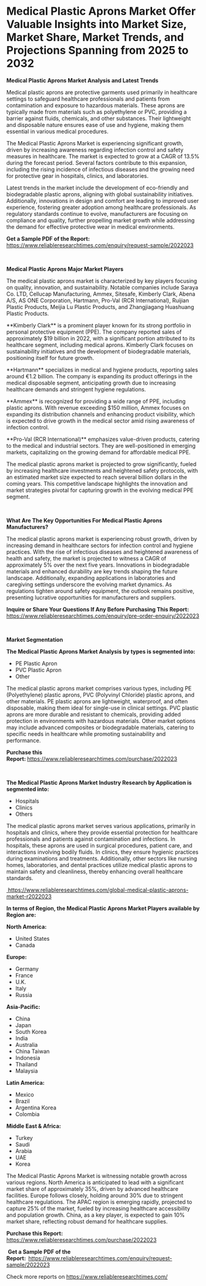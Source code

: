 <p><h1>Medical Plastic Aprons Market Offer Valuable Insights into Market Size, Market Share, Market Trends, and Projections Spanning from 2025 to 2032</h1></p><p><strong>Medical Plastic Aprons Market Analysis and Latest Trends</strong></p>
<p><p>Medical plastic aprons are protective garments used primarily in healthcare settings to safeguard healthcare professionals and patients from contamination and exposure to hazardous materials. These aprons are typically made from materials such as polyethylene or PVC, providing a barrier against fluids, chemicals, and other substances. Their lightweight and disposable nature ensures ease of use and hygiene, making them essential in various medical procedures.</p><p>The Medical Plastic Aprons Market is experiencing significant growth, driven by increasing awareness regarding infection control and safety measures in healthcare. The market is expected to grow at a CAGR of 13.5% during the forecast period. Several factors contribute to this expansion, including the rising incidence of infectious diseases and the growing need for protective gear in hospitals, clinics, and laboratories.</p><p>Latest trends in the market include the development of eco-friendly and biodegradable plastic aprons, aligning with global sustainability initiatives. Additionally, innovations in design and comfort are leading to improved user experience, fostering greater adoption among healthcare professionals. As regulatory standards continue to evolve, manufacturers are focusing on compliance and quality, further propelling market growth while addressing the demand for effective protective wear in medical environments.</p></p>
<p><strong>Get a Sample PDF of the Report:&nbsp;</strong> <a href="https://www.reliableresearchtimes.com/enquiry/request-sample/2022023?utm_campaign=2769&utm_medium=2&utm_source=Github&utm_content=ia&utm_term=04032025&utm_id=medical-plastic-aprons">https://www.reliableresearchtimes.com/enquiry/request-sample/2022023</a></p>
<p>&nbsp;</p>
<p><strong>Medical Plastic Aprons Major Market Players</strong></p>
<p><p>The medical plastic aprons market is characterized by key players focusing on quality, innovation, and sustainability. Notable companies include Saraya Co. LTD, Cellucap Manufacturing, Ammex, Sitesafe, Kimberly Clark, Abena A/S, AS ONE Corporation, Hartmann, Pro-Val (RCR International), Ruijian Plastic Products, Meijia Lu Plastic Products, and Zhangjiagang Huashuang Plastic Products.</p><p>**Kimberly Clark** is a prominent player known for its strong portfolio in personal protective equipment (PPE). The company reported sales of approximately $19 billion in 2022, with a significant portion attributed to its healthcare segment, including medical aprons. Kimberly Clark focuses on sustainability initiatives and the development of biodegradable materials, positioning itself for future growth.</p><p>**Hartmann** specializes in medical and hygiene products, reporting sales around €1.2 billion. The company is expanding its product offerings in the medical disposable segment, anticipating growth due to increasing healthcare demands and stringent hygiene regulations.</p><p>**Ammex** is recognized for providing a wide range of PPE, including plastic aprons. With revenue exceeding $150 million, Ammex focuses on expanding its distribution channels and enhancing product visibility, which is expected to drive growth in the medical sector amid rising awareness of infection control.</p><p>**Pro-Val (RCR International)** emphasizes value-driven products, catering to the medical and industrial sectors. They are well-positioned in emerging markets, capitalizing on the growing demand for affordable medical PPE.</p><p>The medical plastic aprons market is projected to grow significantly, fueled by increasing healthcare investments and heightened safety protocols, with an estimated market size expected to reach several billion dollars in the coming years. This competitive landscape highlights the innovation and market strategies pivotal for capturing growth in the evolving medical PPE segment.</p></p>
<p>&nbsp;</p>
<p><strong>What Are The Key Opportunities For Medical Plastic Aprons Manufacturers?</strong></p>
<p><p>The medical plastic aprons market is experiencing robust growth, driven by increasing demand in healthcare sectors for infection control and hygiene practices. With the rise of infectious diseases and heightened awareness of health and safety, the market is projected to witness a CAGR of approximately 5% over the next five years. Innovations in biodegradable materials and enhanced durability are key trends shaping the future landscape. Additionally, expanding applications in laboratories and caregiving settings underscore the evolving market dynamics. As regulations tighten around safety equipment, the outlook remains positive, presenting lucrative opportunities for manufacturers and suppliers.</p></p>
<p><strong>Inquire or Share Your Questions If Any Before Purchasing This Report:</strong> <a href="https://www.reliableresearchtimes.com/enquiry/pre-order-enquiry/2022023?utm_campaign=2769&utm_medium=2&utm_source=Github&utm_content=ia&utm_term=04032025&utm_id=medical-plastic-aprons">https://www.reliableresearchtimes.com/enquiry/pre-order-enquiry/2022023</a></p>
<p>&nbsp;</p>
<p><strong>Market Segmentation</strong></p>
<p><strong>The Medical Plastic Aprons Market Analysis by types is segmented into:</strong></p>
<p><ul><li>PE Plastic Apron</li><li>PVC Plastic Apron</li><li>Other</li></ul></p>
<p><p>The medical plastic aprons market comprises various types, including PE (Polyethylene) plastic aprons, PVC (Polyvinyl Chloride) plastic aprons, and other materials. PE plastic aprons are lightweight, waterproof, and often disposable, making them ideal for single-use in clinical settings. PVC plastic aprons are more durable and resistant to chemicals, providing added protection in environments with hazardous materials. Other market options may include advanced composites or biodegradable materials, catering to specific needs in healthcare while promoting sustainability and performance.</p></p>
<p><strong>Purchase this Report:&nbsp;</strong><a href="https://www.reliableresearchtimes.com/purchase/2022023?utm_campaign=2769&utm_medium=2&utm_source=Github&utm_content=ia&utm_term=04032025&utm_id=medical-plastic-aprons">https://www.reliableresearchtimes.com/purchase/2022023</a></p>
<p>&nbsp;</p>
<p><strong>The Medical Plastic Aprons Market Industry Research by Application is segmented into:</strong></p>
<p><ul><li>Hospitals</li><li>Clinics</li><li>Others</li></ul></p>
<p><p>The medical plastic aprons market serves various applications, primarily in hospitals and clinics, where they provide essential protection for healthcare professionals and patients against contamination and infections. In hospitals, these aprons are used in surgical procedures, patient care, and interactions involving bodily fluids. In clinics, they ensure hygienic practices during examinations and treatments. Additionally, other sectors like nursing homes, laboratories, and dental practices utilize medical plastic aprons to maintain safety and cleanliness, thereby enhancing overall healthcare standards.</p></p>
<p><a href="https://www.reliableresearchtimes.com/global-medical-plastic-aprons-market-r2022023?utm_campaign=2769&utm_medium=2&utm_source=Github&utm_content=ia&utm_term=04032025&utm_id=medical-plastic-aprons">&nbsp;https://www.reliableresearchtimes.com/global-medical-plastic-aprons-market-r2022023</a></p>
<p><strong>In terms of Region, the Medical Plastic Aprons Market Players available by Region are:</strong></p>
<p>
    <p> <strong> North America: </strong>
        <ul>
            <li>United States</li>
            <li>Canada</li>
        </ul>
        </p> 
    <p> <strong> Europe: </strong>
        <ul>
            <li>Germany</li>
            <li>France</li>
            <li>U.K.</li>
            <li>Italy</li>
            <li>Russia</li>
        </ul>
        </p> 
    <p> <strong> Asia-Pacific: </strong>
        <ul>
            <li>China</li>
            <li>Japan</li>
            <li>South Korea</li>
            <li>India</li>
            <li>Australia</li>
            <li>China Taiwan</li>
            <li>Indonesia</li>
            <li>Thailand</li>
            <li>Malaysia</li>
        </ul>
        </p> 
    <p> <strong> Latin America: </strong>
        <ul>
            <li>Mexico</li>
            <li>Brazil</li>
            <li>Argentina Korea</li>
            <li>Colombia</li>
        </ul>
        </p> 
    <p> <strong> Middle East & Africa: </strong>
        <ul>
            <li>Turkey</li>
            <li>Saudi</li>
            <li>Arabia</li>
            <li>UAE</li>
            <li>Korea</li>
        </ul>
    </p>
    </p>
<p><p>The Medical Plastic Aprons Market is witnessing notable growth across various regions. North America is anticipated to lead with a significant market share of approximately 35%, driven by advanced healthcare facilities. Europe follows closely, holding around 30% due to stringent healthcare regulations. The APAC region is emerging rapidly, projected to capture 25% of the market, fueled by increasing healthcare accessibility and population growth. China, as a key player, is expected to gain 10% market share, reflecting robust demand for healthcare supplies.</p></p>
<p><strong>Purchase this Report: </strong><a href="https://www.reliableresearchtimes.com/purchase/2022023?utm_campaign=2769&utm_medium=2&utm_source=Github&utm_content=ia&utm_term=04032025&utm_id=medical-plastic-aprons">https://www.reliableresearchtimes.com/purchase/2022023</a></p>
<p>&nbsp;<strong>Get a Sample PDF of the Report:&nbsp;&nbsp;</strong><a href="https://www.reliableresearchtimes.com/enquiry/request-sample/2022023?utm_campaign=2769&utm_medium=2&utm_source=Github&utm_content=ia&utm_term=04032025&utm_id=medical-plastic-aprons">https://www.reliableresearchtimes.com/enquiry/request-sample/2022023</a></p>
<p><strong></strong></p>
<p>Check more reports on <a href="https://www.reliableresearchtimes.com/?utm_campaign=2769&utm_medium=2&utm_source=Github&utm_content=ia&utm_term=04032025&utm_id=medical-plastic-aprons">https://www.reliableresearchtimes.com/</a></p>